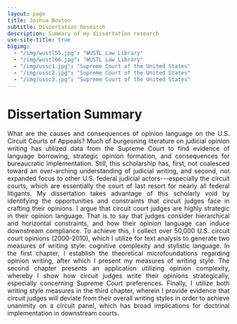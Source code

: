 ```yaml
---
layout: page
title: Joshua Boston
subtitle: Dissertation Research
description: Summary of my dissertation research
use-site-title: true
bigimg:
  - "/img/wustl55.jpg": "WUSTL Law Library"
  - "/img/wustl66.jpg": "WUSTL Law Library"
  - "/img/ussc1.jpg": "Supreme Court of the United States"
  - "/img/ussc2.jpg": "Supreme Court of the United States"
  - "/img/ussc3.jpg": "Supreme Court of the United States"
---
```


# Dissertation Summary

<p align="justify">What are the causes and consequences of opinion language on the U.S. Circuit Courts of Appeals? Much of burgeoning literature on judicial opinion writing has utilized data from the Supreme Court to find evidence of language borrowing, strategic opinion formation, and consequences for bureaucratic implementation. Still, this scholarship has, first, not coalesced toward an over-arching understanding of judicial writing, and second, not expanded focus to other U.S. federal judicial actors---especially the circuit courts, which are essentially the court of last resort for nearly all federal litigants. My dissertation takes advantage of this scholarly void by identifying the opportunities and constraints that circuit judges face in crafting their opinions. I argue that circuit court judges are highly strategic in their opinion language. That is to say that judges consider hierarchical and horizontal constraints, and how their opinion language can induce downstream compliance. To achieve this, I collect over 50,000 U.S. circuit court opinions (2000-2010), which I utilize for text analysis to generate two measures of writing style: cognitive complexity and stylistic language. In the first chapter, I establish the theoretical microfoundations regarding opinion writing, after which I present my measures of writing style. The second chapter presents an application utilizing opinion complexity, whereby I show how circuit judges write their opinions strategically, especially concerning Supreme Court preferences. Finally, I utilize both writing style measures in the third chapter, wherein I provide evidence that circuit judges will deviate from their overall writing styles in order to achieve unanimity on a circuit panel, which has broad implications for doctrinal implementation in downstream courts.</p>


